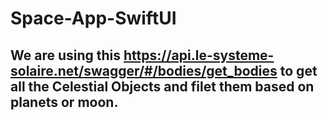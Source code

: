 # Space-App-SwiftUI

## We are using this https://api.le-systeme-solaire.net/swagger/#/bodies/get_bodies to get all the Celestial Objects and filet them based on planets or moon.


 

 
